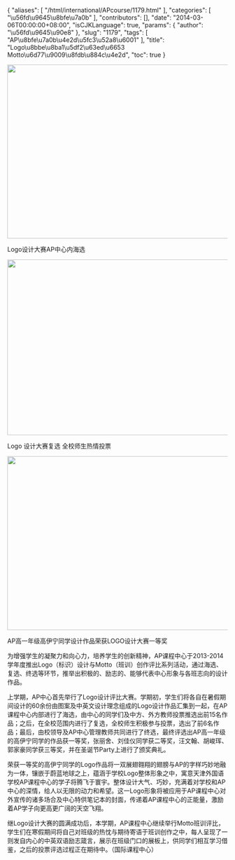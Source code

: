 {
    "aliases": [
        "/html/international/APcourse/1179.html"
    ],
    "categories": [
        "\u56fd\u9645\u8bfe\u7a0b"
    ],
    "contributors": [],
    "date": "2014-03-06T00:00:00+08:00",
    "isCJKLanguage": true,
    "params": {
        "author": "\u56fd\u9645\u90e8"
    },
    "slug": "1179",
    "tags": [
        "AP\u8bfe\u7a0b\u4e2d\u5fc3\u52a8\u6001"
    ],
    "title": "Logo\u8bbe\u8ba1\u5df2\u63ed\u6653  Motto\u6d77\u9009\u8fdb\u884c\u4e2d",
    "toc": true
}


<img
    src="https://cdn.tfls.online/mirror/full/69290d41bcbb8912785c5c6b8473362db0230081.jpg"
    style="display:block;margin-left:auto;margin-right:auto;"
    decoding="async"
    fetchpriority="auto"
    loading="lazy"
    height="397"
    width="600"
/>




Logo设计大赛AP中心内海选




  






<img
    src="https://cdn.tfls.online/mirror/full/a66c9e555006bbe0e147bc21d2487c1ab82e57a5.jpg"
    style="display:block;margin-left:auto;margin-right:auto;"
    decoding="async"
    fetchpriority="auto"
    loading="lazy"
    height="401"
    width="600"
/>




Logo 设计大赛复选 全校师生热情投票





<img
    src="https://cdn.tfls.online/mirror/full/62264a45f64c1c88f40c519349147d9155274e24.jpg"
    style="display:block;margin-left:auto;margin-right:auto;"
    decoding="async"
    fetchpriority="auto"
    loading="lazy"
    height="397"
    width="600"
/>




AP高一年级高伊宁同学设计作品荣获LOGO设计大赛一等奖






为增强学生的凝聚力和向心力，培养学生的创新精神，AP课程中心于2013-2014学年度推出Logo（标识）设计与Motto（班训）创作评比系列活动，通过海选、复选、终选等环节，推举出积极的、励志的、能够代表中心形象与各班志向的设计作品。




上学期，AP中心首先举行了Logo设计评比大赛。学期初，学生们将各自在暑假期间设计的60余份由图案及中英文设计理念组成的Logo设计作品汇集到一起，在AP课程中心内部进行了海选，由中心的同学们及中方、外方教师投票推选出前15名作品；之后，在全校范围内进行了复选，全校师生积极参与投票，选出了前6名作品；最后，由校领导及AP中心管理教师共同进行了终选，最终评选出AP高一年级的高伊宁同学的作品获一等奖，张丽舍、刘佳仪同学获二等奖，汪文翰、胡峻珲、郭家豪同学获三等奖，并在圣诞节Party上进行了颁奖典礼。




荣获一等奖的高伊宁同学的Logo作品将一双展翅翱翔的翅膀与AP的字样巧妙地融为一体，镶嵌于蔚蓝地球之上，蕴涵于学校Logo整体形象之中，寓意天津外国语学校AP课程中心的学子将腾飞于寰宇。整体设计大气、巧妙，充满着对学校和AP中心的深情，给人以无限的动力和希望。这一Logo形象将被应用于AP课程中心对外宣传的诸多场合及中心特供笔记本的封面，传递着AP课程中心的正能量，激励着AP学子向更高更广阔的天空飞翔。 




继Logo设计大赛的圆满成功后，本学期，AP课程中心继续举行Motto班训评比，学生们在寒假期间将自己对班级的热忱与期待寄语于班训创作之中，每人呈现了一则发自内心的中英双语励志箴言，展示在班级门口的展板上，供同学们相互学习借鉴，之后的投票评选过程正在期待中。（国际课程中心）



  






  



